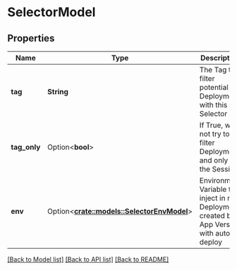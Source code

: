# SelectorModel

## Properties

Name | Type | Description | Notes
------------ | ------------- | ------------- | -------------
**tag** | **String** | The Tag to filter potential Deployment with this Selector | 
**tag_only** | Option<**bool**> | If True, will not try to filter Deployment and only tag the Session | [optional][default to false]
**env** | Option<[**crate::models::SelectorEnvModel**](SelectorEnvModel.md)> | Environment Variable to inject in new Deployment created by App Version with auto-deploy | [optional]

[[Back to Model list]](../README.md#documentation-for-models) [[Back to API list]](../README.md#documentation-for-api-endpoints) [[Back to README]](../README.md)


